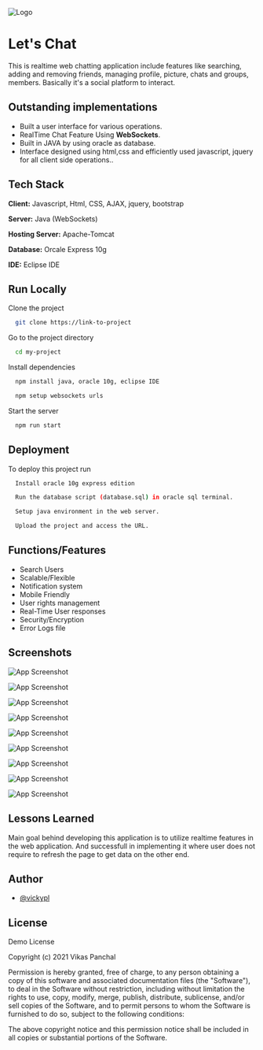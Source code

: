 
![Logo](https://i.ibb.co/hWNktKg/Screenshot-2021-10-29-at-16-15-01-Adobe-Spark-Logo-Maker.png)

# Let's Chat

This is realtime web chatting application include features like searching, adding and removing friends, managing profile, picture, chats and groups, members. Basically it's a social platform to interact.


## Outstanding implementations

   - Built a user interface for various operations.
   - RealTime Chat Feature Using **WebSockets**.
   - Built in JAVA by using oracle as database.
   - Interface designed using html,css and efficiently used javascript, jquery for all client side operations..

## Tech Stack

**Client:** Javascript, Html, CSS, AJAX, jquery, bootstrap

**Server:** Java (WebSockets)

**Hosting Server:** Apache-Tomcat

**Database:** Orcale Express 10g

**IDE:** Eclipse IDE

## Run Locally

Clone the project

```bash
  git clone https://link-to-project
```

Go to the project directory

```bash
  cd my-project
```

Install dependencies

```bash
  npm install java, oracle 10g, eclipse IDE
```
```bash
  npm setup websockets urls
```

Start the server

```bash
  npm run start
```


## Deployment

To deploy this project run

```bash
  Install oracle 10g express edition
```
```bash
  Run the database script (database.sql) in oracle sql terminal.
```
```bash
  Setup java environment in the web server.
```
```bash
  Upload the project and access the URL.
```


## Functions/Features
- Search Users
- Scalable/Flexible
- Notification system
- Mobile Friendly
- User rights management
- Real-Time User responses
- Security/Encryption
- Error Logs file

## Screenshots

![App Screenshot](https://i.ibb.co/McD14SG/Screenshot-2021-10-29-at-20-53-47-Let-s-Talk.png)

![App Screenshot](https://i.ibb.co/RT00zvj/Screenshot-2021-10-29-at-20-55-19-Let-s-Talk.png)

![App Screenshot](https://i.ibb.co/xzQKZmt/Screenshot-2021-10-29-at-20-55-35-Let-s-Talk.png)

![App Screenshot](https://i.ibb.co/pftKp6d/Screenshot-2021-10-29-at-20-59-17-Let-s-Chat.png)

![App Screenshot](https://i.ibb.co/41Fqhk1/Screenshot-2021-10-29-at-20-59-32-Let-s-Chat.png)

![App Screenshot](https://i.ibb.co/wYFYQ2y/Screenshot-2021-10-29-at-20-59-46-Let-s-Chat.png)

![App Screenshot](https://i.ibb.co/JKQkvdd/Screenshot-2021-10-29-at-20-59-53-Let-s-Chat.png)

![App Screenshot](https://i.ibb.co/ccLpFWq/Screenshot-2021-10-29-at-21-00-14-Let-s-Chat.png)

![App Screenshot](https://i.ibb.co/mDHcBjJ/Screenshot-2021-10-29-at-21-00-25-Let-s-Chat.png)


## Lessons Learned

Main goal behind developing this application is to utilize realtime features in the web application. And successfull in implementing it where user does not require to refresh the page to get data on the other end.


## Author

- [@vickypl](https://www.linkedin.com/in/vicky-pl/)


## License

Demo License

Copyright (c) 2021 Vikas Panchal

Permission is hereby granted, free of charge, to any person obtaining a copy
of this software and associated documentation files (the "Software"), to deal
in the Software without restriction, including without limitation the rights
to use, copy, modify, merge, publish, distribute, sublicense, and/or sell
copies of the Software, and to permit persons to whom the Software is
furnished to do so, subject to the following conditions:

The above copyright notice and this permission notice shall be included in all
copies or substantial portions of the Software.